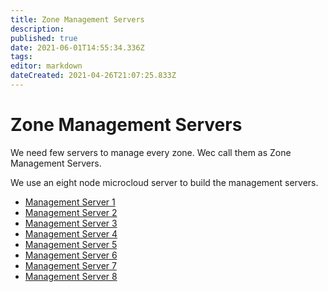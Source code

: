 ```yaml
---
title: Zone Management Servers
description: 
published: true
date: 2021-06-01T14:55:34.336Z
tags: 
editor: markdown
dateCreated: 2021-04-26T21:07:25.833Z
---
```


# Zone Management Servers
We need few servers to manage every zone. Wec call them as Zone Management Servers. 

We use an eight node microcloud server to build the management servers. 

-    [Management Server 1](/home/l3admin/InfrastructureSetup/ZoneManagementServers/ManagementServers1)
-    [Management Server 2](/home/l3admin/InfrastructureSetup/ZoneManagementServers/ManagementServers2)
-    [Management Server 3](/home/l3admin/InfrastructureSetup/ZoneManagementServers/ManagementServers3)
-    [Management Server 4](/home/l3admin/InfrastructureSetup/ZoneManagementServers/ManagementServers4)
-    [Management Server 5](/home/l3admin/InfrastructureSetup/ZoneManagementServers/ManagementServers5)
-    [Management Server 6](/home/l3admin/InfrastructureSetup/ZoneManagementServers/ManagementServers6)
-    [Management Server 7](/home/l3admin/InfrastructureSetup/ZoneManagementServers/ManagementServers7)
-    [Management Server 8](/home/l3admin/InfrastructureSetup/ZoneManagementServers/ManagementServers8)



